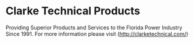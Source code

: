 # Clarke Technical Products
Providing Superior Products and Services to the Florida Power Industry Since 1991.
For more information please visit (http://clarketechnical.com/)
